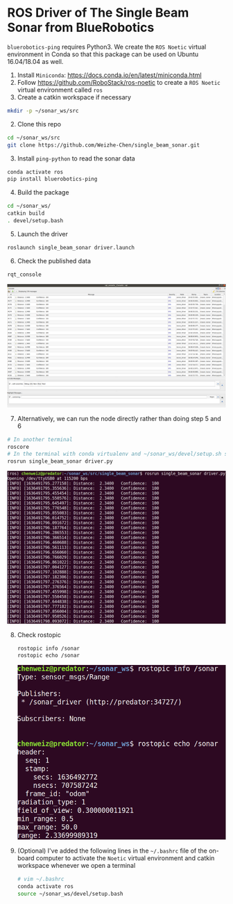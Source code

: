 # ROS Driver of The Single Beam Sonar from BlueRobotics
`bluerobotics-ping` requires Python3. We create the `ROS Noetic` virtual environment in Conda so that this package can be used on Ubuntu 16.04/18.04 as well. 

1. Install `Miniconda`: https://docs.conda.io/en/latest/miniconda.html
2. Follow https://github.com/RoboStack/ros-noetic to create a `ROS Noetic` virtual environment called `ros`
1. Create a catkin workspace if necessary

  ```bash
  mkdir -p ~/sonar_ws/src
  ```
2. Clone this repo
  ```bash
  cd ~/sonar_ws/src
  git clone https://github.com/Weizhe-Chen/single_beam_sonar.git
  ```
3. Install `ping-python` to read the sonar data
  ```bash
  conda activate ros
  pip install bluerobotics-ping
  ```
4. Build the package
  ```bash
  cd ~/sonar_ws/
  catkin build
  . devel/setup.bash
  ```
5. Launch the driver
  ```bash
  roslaunch single_beam_sonar driver.launch
  ```
6. Check the published data
  ```bash
  rqt_console
  ```

![](./media/rqt_console.png)

7. Alternatively, we can run the node directly rather than doing step 5 and 6
  ```bash
  # In another terminal
  roscore
  # In the terminal with conda virtualenv and ~/sonar_ws/devel/setup.sh sourced
  rosrun single_beam_sonar driver.py
  ```

![](./media/terminal.png)

8. Check rostopic

   ```bash
   rostopic info /sonar
   rostopic echo /sonar
   ```

   ![](./media/sonar_rostopic.png)

9. (Optional) I've added the following lines in the `~/.bashrc` file of the on-board computer to activate the `Noetic` virtual environment and catkin workspace whenever we open a terminal

   ```bash
   # vim ~/.bashrc
   conda activate ros
   source ~/sonar_ws/devel/setup.bash
   ```

   
